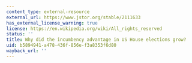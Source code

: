 ```yaml
---
content_type: external-resource
external_url: https://www.jstor.org/stable/2111633
has_external_license_warning: true
license: https://en.wikipedia.org/wiki/All_rights_reserved
status: ''
title: Why did the incumbency advantage in US House elections grow?
uid: b5894941-a478-436f-856e-f3a8353f6d80
wayback_url: ''
---
```

